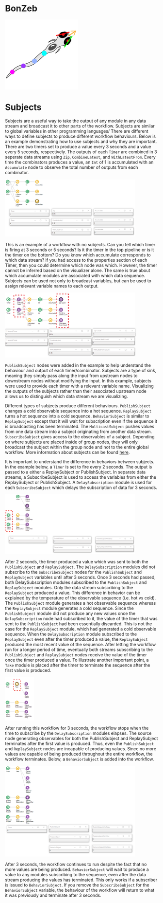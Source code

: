 # BonZeb
![](../../Resources/BonZeb_Logo_Man.png)

# Subjects
Subjects are a useful way to take the output of any module in any data stream and broadcast it to other parts of the workflow. 
Subjects are similar to global variables in other programming languages/
There are different ways to define subjects to produce different workflow behaviours. 
Below is an example demonstrating how to use subjects and why they are important.
There are two timers set to produce a value every 3 seconds and a value every 5 seconds, respectively.
The outputs of each `Timer` are combined in 3 seperate data streams using `Zip`, `CombineLatest`, and `WithLatestFrom`.
Every time the combinators produces a value, an `Int` of 1 is accumulated with an `Accumulate` node to observe the total number of outputs from each combinator. 

![](images/image1.png)

This is an example of a workflow with no subjects. 
Can you tell which timer is firing at 3 seconds or 5 seconds? 
Is it the timer in the top pipeline or is it the timer on the bottom? 
Do you know which accumulate corresponds to which data stream? 
If you had access to the properties section of each Timer, then you could determine which node was which.
However, the timer cannot be inferred based on the visualizer alone. 
The same is true about which accumulate modules are associated with which data sequence.
Subjects can be used not only to broadcast variables, but can be used to assign relevant variable names to each output.

![](images/image2.png)

`PublishSubject` nodes were added in the example to help understand the behaviour and output of each timer/combinator.
Subjects are a type of sink, meaning they simply pass along the input from upstream nodes to downstream nodes without modifying the input.
In this example, subjects were used to provide each timer with a relevant variable name.
Visualizing the outputs of the subjects rather than their associated upstream node allows us to distinguish which data stream we are visualizing. 

Different types of subjects produce different behaviours. 
`PublishSubject` changes a cold observable sequence into a hot sequence.
`ReplaySubject` turns a hot sequence into a cold sequence.
`BehaviorSubject` is similar to `ReplaySubject` except that it will wait for subscription even if the sequence it is broadcasting has been terminated. 
The `MulticastSubject` pushes values from one data stream into a subject originating from another data stream. 
`SubscribeSubject` gives access to the observables of a subject. 
Depending on where subjects are placed inside of group nodes, they will only broadcast the subject within the group node and not to the entire global workflow. 
More information about subjects can be found [here](https://bonsai-rx.org/docs/subjects/).

It is important to understand the difference in behaviors between subjects. 
In the example below, a `Timer` is set to fire every 2 seconds.
The output is passed to a either a ReplaySubject or PublishSubject. 
In separate data streams, a SubscribeSubject is used to access the variables from either the ReplaySubject or PublishSubject. 
A `DelaySubscription` module is used for each `SubscribeSubject` which delays the subscription of data for 3 seconds.

![](images/image3.png)

After 2 seconds, the timer produced a value which was sent to both the `PublishSubject` and `ReplaySubject`. 
The `DelaySubscription` modules did not subscribe to the `SubscribeSubject` nodes for the `PublishSubject` and `ReplaySubject` variables until after 3 seconds. 
Once 3 seconds had passed, both DelaySubscription modules subscribed to the `PublishSubject` and `ReplaySubject` modules. 
Only the data stream subscribing to the `ReplaySubject` produced a value. 
This difference in behavior can be explained by the temperature of the observable sequence (i.e. hot vs cold).
The `PublishSubject` module generates a hot observable sequence whereas the `ReplaySubject` module generates a cold sequence.
Since the `PublishSubject` module did not produce any new values once the `DelaySubscription` node had subscribed to it, the value of the timer that was sent to the `PublishSubject` had been essentially discarded. 
This is not the case for the `ReplaySubject` module, which had generated a cold observable sequence. 
When the `DelaySubscription` module subscribed to the `ReplaySubject` even after the timer produced a value, the `ReplaySubject` produced the most recent value of the sequence. 
After letting the workflow run for a longer period of time, eventually both streams subscribing to the `PublishSubject` and `ReplaySubject` nodes receive the value of the timer once the timer produced a value.
To illustrate another important point, a `Take` module is placed after the timer to terminate the sequence after the first value is produced.

![](images/image4.png)

After running this workflow for 3 seconds, the workflow stops when the time to subscribe by the `DelaySubscription` modules elapses. 
The source node generating observables for both the PublishSubject and ReplaySubject terminates after the first value is produced.
Thus, even the `PublishSubject` and `ReplaySubject` nodes are incapable of producing values.
Since no more values are capable of being produced throughout the entire workflow, the workflow terminates.
Below, a `BehaviorSubject` is added into the workflow.

![](images/image5.png)

After 3 seconds, the workflow continues to run despite the fact that no more values are being produced. 
`BehaviorSubject` will wait to produce a value to any modules subscribing to the sequence, even after the data stream producing the values has terminated.
This only works if a subscriber is issued to `BehaviorSubject`.
If you remove the `SubscribeSubject` for the `BehaviorSubject` variable, the behaviour of the workflow will return to what it was previously and terminate after 3 seconds.

